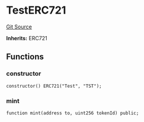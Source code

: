 # TestERC721
[Git Source](https://github.com/ethereum-optimism/optimism/blob/f7b73857601914eeea6fc4c1ba46ae99ca744d97/contracts/test/L1ERC721Bridge.t.sol)

**Inherits:**
ERC721


## Functions
### constructor


```solidity
constructor() ERC721("Test", "TST");
```

### mint


```solidity
function mint(address to, uint256 tokenId) public;
```

